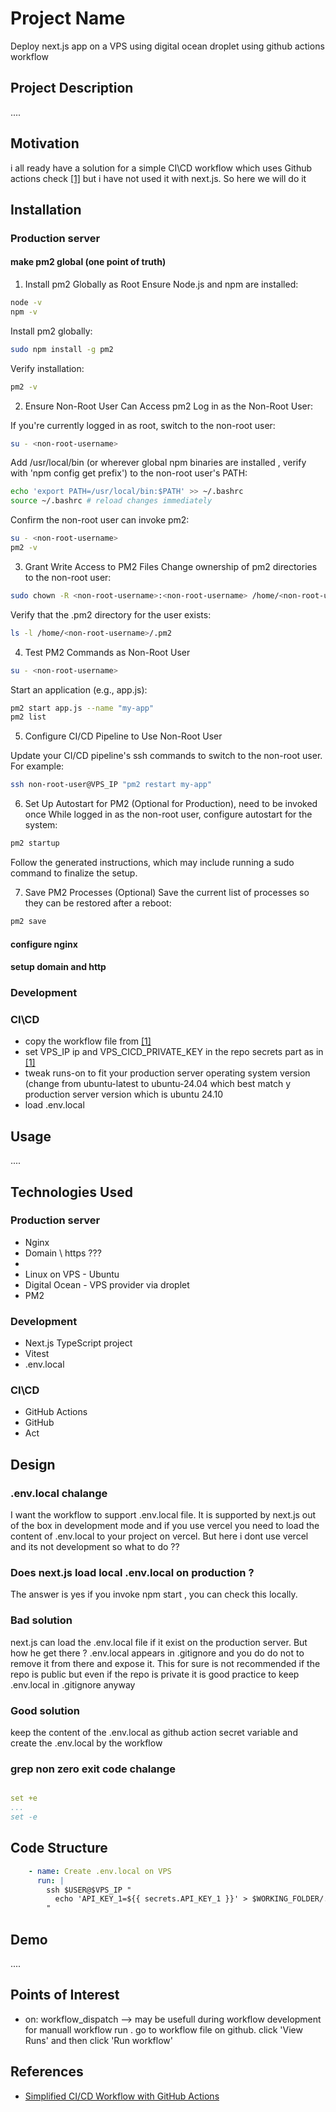<h1>Project Name</h1>
Deploy next.js app on a VPS using digital ocean droplet using github actions workflow



<h2>Project Description</h2>
....

<h2>Motivation</h2>
i all ready have a solution for a simple CI\CD workflow which uses Github actions check <a href='#ref1'>[1]</a> but i have not used it with next.js. So here we will do it

<h2>Installation</h2>

<h3>Production server</h3>
<h4>make pm2 global (one point of truth)</h4>

1. Install pm2 Globally as Root
Ensure Node.js and npm are installed:

```bash
node -v
npm -v
```

Install pm2 globally:

```bash
sudo npm install -g pm2
```

Verify installation:

```bash
pm2 -v
```

2. Ensure Non-Root User Can Access pm2
Log in as the Non-Root User:

If you're currently logged in as root, switch to the non-root user:

```bash
su - <non-root-username>
```

Add /usr/local/bin (or wherever global npm binaries are installed , verify with 'npm config get prefix') to the non-root user's PATH:

```bash
echo 'export PATH=/usr/local/bin:$PATH' >> ~/.bashrc
source ~/.bashrc # reload changes immediately
```

Confirm the non-root user can invoke pm2:

```bash
su - <non-root-username>
pm2 -v
```

3. Grant Write Access to PM2 Files
Change ownership of pm2 directories to the non-root user:

```bash
sudo chown -R <non-root-username>:<non-root-username> /home/<non-root-username>/.pm2
```

Verify that the .pm2 directory for the user exists:

```bash
ls -l /home/<non-root-username>/.pm2
```

4. Test PM2 Commands as Non-Root User

```bash
su - <non-root-username>
```

Start an application (e.g., app.js):

```bash
pm2 start app.js --name "my-app"
pm2 list
```

5. Configure CI/CD Pipeline to Use Non-Root User

Update your CI/CD pipeline's ssh commands to switch to the non-root user. For example:

```bash
ssh non-root-user@VPS_IP "pm2 restart my-app"
```

6. Set Up Autostart for PM2 (Optional for Production), need to be invoked once
While logged in as the non-root user, configure autostart for the system:

```bash
pm2 startup
```

Follow the generated instructions, which may include running a sudo command to finalize the setup.

7. Save PM2 Processes (Optional)
Save the current list of processes so they can be restored after a reboot:

```bash
pm2 save
```

<h4>configure nginx</h4>
<h4>setup domain and http</h4>

<h3>Development</h3>


<h3>CI\CD</h3>
<ul>
<li>copy the workflow file from <a href='#ref1'>[1]</a></li>
<li>set VPS_IP ip and VPS_CICD_PRIVATE_KEY in the repo secrets part as in <a href='#ref1'>[1]</a></li>
<li>tweak runs-on to fit your production server operating system version (change from ubuntu-latest to ubuntu-24.04 which best match y production server version which is ubuntu 24.10</li>
<li>load .env.local</li>
</ul>


<h2>Usage</h2>
....


<h2>Technologies Used</h2>

<h3>Production server</h3>
<ul>
  <li>Nginx</li>
  <li>Domain \ https ???<li>
  <li>Linux on VPS - Ubuntu</li>
  <li>Digital Ocean - VPS provider via droplet</li>
  <li>PM2</li>
</ul>


<h3>Development</h3>
<ul>
  <li>Next.js TypeScript project</li>
  <li>Vitest</li>
  <li>.env.local</li>
</ul>

<h3>CI\CD</h3>
<ul>
  <li>GitHub Actions</li>
  <li>GitHub</li>
  <li>Act</li>
</ul>


<h2>Design</h2>

<h3>.env.local chalange</h3>

I want the workflow to support .env.local file. It is supported by next.js out of the box in development mode and if you use vercel you need to load the content of .env.local to your project on vercel. But here i dont use vercel and its not development so what to do ??

<h3>Does next.js load local .env.local on production ?</h3>
The answer is yes if you invoke npm start , you can check this locally.

<h3>Bad solution</h3>
next.js can load the .env.local file if it exist on the production server. But how he get there ? .env.local appears in .gitignore and you do do not to remove it from there and expose it. This for sure is not recommended if the repo is public but even if the repo is private it is good practice to keep .env.local in .gitignore anyway

<h3>Good solution</h3>
keep the content of the .env.local as github action secret variable and create the .env.local by the workflow


<h3>grep non zero exit code chalange</h3>

```yml

set +e
...
set -e

```


<h2>Code Structure</h2>

```yml
    - name: Create .env.local on VPS
      run: |
        ssh $USER@$VPS_IP "
          echo 'API_KEY_1=${{ secrets.API_KEY_1 }}' > $WORKING_FOLDER/.env.local
        "
```

<h2>Demo</h2>
....

<h2>Points of Interest</h2>
<ul>
    <li>on: workflow_dispatch  --> may be usefull during workflow development for manuall workflow run . go to workflow file on github. click 'View Runs' and then click 'Run workflow'</li>
</ul>

<h2>References</h2>
<ul>
    <li id='ref1'><a href='https://youtu.be/sEBGmPZh75U?si=wUANX2Pu-Sk6iQxI'>Simplified CI/CD Workflow with GitHub Actions </a></li>
</ul>

